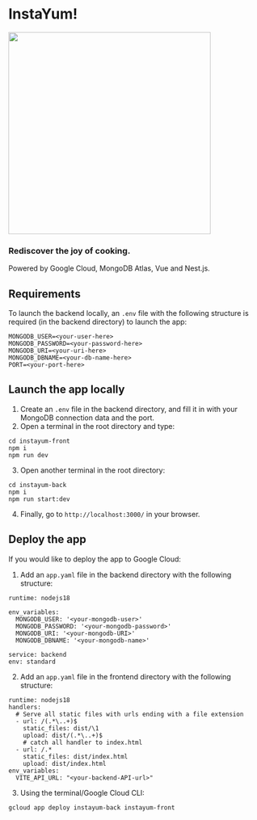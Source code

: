 # InstaYum!
<img src="https://i.imgur.com/4cxYdeK.png" width="400">

### Rediscover the joy of cooking.  
Powered by Google Cloud, MongoDB Atlas, Vue and Nest.js.

## Requirements
To launch the backend locally, an `.env` file with the following structure is required
(in the backend directory) to launch the app:  
```
MONGODB_USER=<your-user-here>
MONGODB_PASSWORD=<your-password-here>
MONGODB_URI=<your-uri-here>
MONGODB_DBNAME=<your-db-name-here>
PORT=<your-port-here>
```

## Launch the app locally
1. Create an `.env` file in the backend directory, and fill it in with your MongoDB connection data and the port.  
2. Open a terminal in the root directory and type:
```
cd instayum-front
npm i
npm run dev
``` 

3. Open another terminal in the root directory:  
```
cd instayum-back
npm i
npm run start:dev
```
4. Finally, go to `http://localhost:3000/` in your browser.

## Deploy the app
If you would like to deploy the app to Google Cloud:
1. Add an `app.yaml` file in the backend directory with the following structure:
```
runtime: nodejs18

env_variables:
  MONGODB_USER: '<your-mongodb-user>'
  MONGODB_PASSWORD: '<your-mongodb-password>'
  MONGODB_URI: '<your-mongodb-URI>'
  MONGODB_DBNAME: '<your-mongodb-name>'

service: backend
env: standard
```

2. Add an `app.yaml` file in the frontend directory with the following structure:
```
runtime: nodejs18
handlers:
  # Serve all static files with urls ending with a file extension
  - url: /(.*\..+)$
    static_files: dist/\1
    upload: dist/(.*\..+)$
    # catch all handler to index.html
  - url: /.*
    static_files: dist/index.html
    upload: dist/index.html
env_variables:
  VITE_API_URL: "<your-backend-API-url>"
```

3. Using the terminal/Google Cloud CLI:
```
gcloud app deploy instayum-back instayum-front
```
